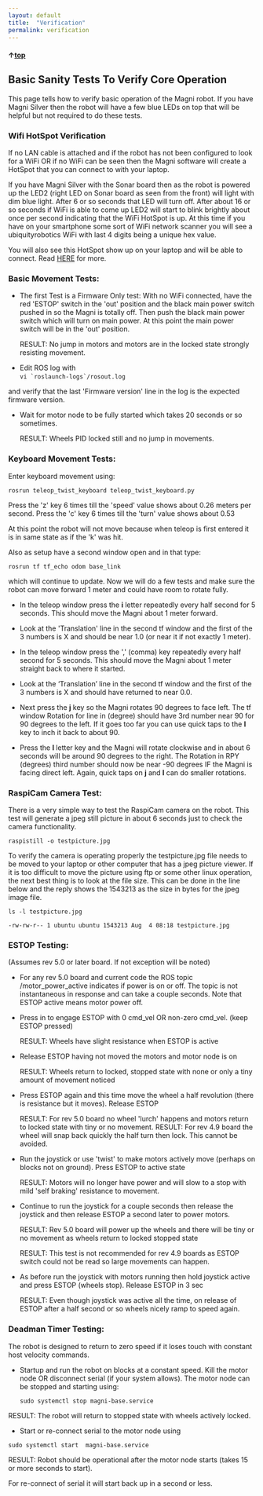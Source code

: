 ```yaml
---
layout: default
title:  "Verification"
permalink: verification
---
```


#### &uarr;[top](https://ubiquityrobotics.github.io/learn/)

## Basic Sanity Tests To Verify Core Operation

This page tells how to verify basic operation of the Magni robot.
If you have Magni Silver then the robot will have a few blue LEDs on top that will be helpful but not required to do these tests.

### Wifi HotSpot Verification

If no LAN cable is attached and if the robot has not been configured to look for a WiFi OR if no WiFi can be seen then the Magni software will create a HotSpot that you can connect to with your laptop.

If you have Magni Silver with the Sonar board then as the robot is powered up the LED2 (right LED on Sonar board as seen from the front) will light with dim blue light.
After 6 or so seconds that LED will turn off. After about 16 or so seconds if WiFi is able to come up LED2 will start to blink brightly about once per second indicating that the WiFi HotSpot is up.
At this time if you have on your smartphone some sort of WiFi network scanner you will see a ubiquityrobotics WiFi with last 4 digits being a unique hex value.

You will also see this HotSpot show up on your laptop and will be able to connect.  Read [HERE](https://learn.ubiquityrobotics.com/connecting) for more.

### Basic Movement Tests:
   - The first Test is a Firmware Only test: With no WiFi connected, have the red 'ESTOP' switch in the 'out' position and the black main power switch pushed in so the Magni is totally off. Then push the black main power switch which will turn on main power. At this point the main power switch will be in the 'out' position.

     RESULT: No jump in motors and motors are in the locked state strongly resisting movement.

<!--
   - The next tests are full system. Power up unit with ESTOP switch allowing power to motors AND/OR
ESTOP powering down motors then power up motors within 5 seconds.

 RESULT: Wheels PID locked wheels to a stopped state with full
resistance. (we did this in 5 sec to do so before motor node started up) -->
   - Edit ROS log with  
   ``vi `roslaunch-logs`/rosout.log``  

   and verify that the last
'Firmware version' line in the log is the expected firmware version.
   - Wait for motor node to be fully started which takes 20 seconds or
so sometimes.

     RESULT: Wheels PID locked still and no jump in movements.

<!--     
   - Using twist set to speed of 0.5 meters per second do following:
(rosrun teleop_twist_keyboard teleop_twist_keyboard.py)
     - Do a rostopic echo /odom to a window. Verify Position X is 0.
Use the 'i' key to rotate wheels very nearly 1 full as you can get
       RESULT: Position x: will be very near 0.64 meters
     - Using a stopwatch and Magni on blocks so it does not drive press
and hold 'i' which tries to move at 1 meter/sec.
       RESULT: 10 full turns should take 13 seconds if the Magni wheels
are running at 1 meter per second
-->
### Keyboard Movement Tests:

Enter keyboard movement using:

    rosrun teleop_twist_keyboard teleop_twist_keyboard.py  

  Press the  'z' key 6 times till the 'speed' value shows about 0.26 meters per second.
    Press the 'c' key 6 times till the 'turn' value shows about 0.53

  At this point the robot will not move because when teleop is first entered it is in same state as if the 'k' was hit.

Also as setup have a second window open and in that type:

    rosrun tf tf_echo odom base_link  

which will continue to update.
Now we will do a few tests and make sure the robot can move forward 1 meter and could have room to rotate fully.

   - In the teleop window press  the **i** letter  repeatedly every half second for 5 seconds.   This should move the Magni about 1 meter forward.

   - Look at the 'Translation' line in the second tf window and the first of the 3 numbers is X and should be near 1.0  (or near it if not exactly 1 meter).

   - In the teleop window press the ',' (comma) key repeatedly every half second for 5 seconds. This should move the Magni about 1 meter straight back to where it started.

   - Look at the ‘Translation’ line in the second tf window and the first of the 3 numbers is X and should have returned to near 0.0.

   - Next press the  **j**  key so the Magni rotates 90 degrees to face left.  The tf window Rotation for line in (degree) should have 3rd number near 90 for 90 degrees to the left.  If it goes too far you can use  quick taps to  the  **l** key to inch it back to about 90.

   - Press the  **l**  letter key and the Magni will rotate clockwise and in about 6 seconds will be around 90 degrees to the right.  The Rotation in RPY (degrees) third number should now be near -90 degrees IF the Magni is facing direct left.  Again, quick taps on  **j**  and **l** can do smaller rotations.

### RaspiCam Camera Test:

   There is a very simple way to test the RaspiCam camera on the robot.   This test will generate a jpeg still picture in about 6 seconds just to check the camera functionality.

   ``raspistill -o testpicture.jpg``

   To verify the camera is operating properly the testpicture.jpg file needs to be moved to your laptop or other computer that has a jpeg picture viewer.  If it is too difficult to move the picture using ftp or some other linux operation, the next best thing is to look at the file size. This can be done in the line below and the reply shows the 1543213 as the size in bytes for the jpeg image file.

   ``ls -l testpicture.jpg``

   ``-rw-rw-r-- 1 ubuntu ubuntu 1543213 Aug  4 08:18 testpicture.jpg``



### ESTOP Testing:
(Assumes rev 5.0 or later board. If not exception will be
noted)
   - For any rev 5.0 board and current code the ROS topic
/motor_power_active indicates if power is on or off.
     The topic is not instantaneous in response and can take a couple
seconds.  Note that ESTOP active means motor power off.
   - Press in to engage ESTOP with 0 cmd_vel OR non-zero cmd_vel. (keep
ESTOP pressed)

     RESULT: Wheels have slight resistance when ESTOP is active
   - Release ESTOP having not moved the motors and motor node is on

     RESULT: Wheels return to locked, stopped state with none or only a
tiny amount of movement noticed
   - Press ESTOP again and this time move the wheel a half revolution
(there is resistance but it moves).  Release ESTOP

     RESULT: For rev 5.0 board no wheel 'lurch' happens and motors
return to locked state with tiny or no movement.
     RESULT: For rev 4.9 board the wheel will snap back quickly the
half turn then lock. This cannot be avoided.

   - Run the joystick or use 'twist' to make motors actively move
(perhaps on blocks not on ground).  Press ESTOP to active state

     RESULT: Motors will no longer have power and will slow to a stop
with mild 'self braking' resistance to movement.
   - Continue to run the joystick for a couple seconds then release the
joystick and then release ESTOP a second later to power motors.

     RESULT: Rev 5.0 board will power up the wheels and there will be
tiny or no movement as wheels return to locked stopped state

     RESULT: This test is not recommended for rev 4.9 boards as ESTOP
switch could not be read so large movements can happen.
   - As before run the joystick with motors running then hold joystick
active and press ESTOP (wheels stop).  Release ESTOP in 3 sec

     RESULT: Even though joystick was active all the time, on release of
ESTOP after a half second or so wheels nicely ramp to speed again.

### Deadman Timer Testing:

The robot is designed to return to zero speed if
it loses touch with constant host velocity commands.
   - Startup and run the robot on blocks at a constant speed. Kill
the motor node OR disconnect serial (if your system allows).
     The motor node can be stopped and starting using:

     `sudo systemctl stop magni-base.service`

RESULT: The robot will return to stopped state with wheels actively locked.
   - Start or re-connect serial to the motor node using

   `sudo systemctl start  magni-base.service`

RESULT: Robot should be operational after the motor node starts (takes 15 or more seconds to start).

For re-connect of serial it will start back up in a second or less.
